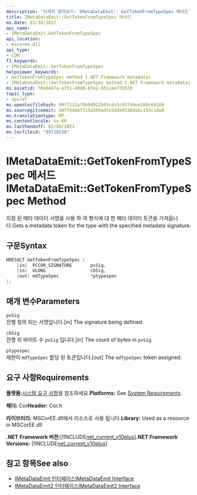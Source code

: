 ```yaml
---
description: '자세히 알아보기: IMetaDataEmit:: GetTokenFromTypeSpec 메서드'
title: IMetaDataEmit::GetTokenFromTypeSpec 메서드
ms.date: 03/30/2017
api_name:
- IMetaDataEmit.GetTokenFromTypeSpec
api_location:
- mscoree.dll
api_type:
- COM
f1_keywords:
- IMetaDataEmit::GetTokenFromTypeSpec
helpviewer_keywords:
- GetTokenFromTypeSpec method [.NET Framework metadata]
- IMetaDataEmit::GetTokenFromTypeSpec method [.NET Framework metadata]
ms.assetid: 7de6447a-a751-49d8-87e2-951cee77b536
topic_type:
- apiref
ms.openlocfilehash: 09f7133af9b9d912b03cdc1c93744ee260c69169
ms.sourcegitcommit: ddf7edb67715a5b9a45e3dd44536dabc153c1de0
ms.translationtype: MT
ms.contentlocale: ko-KR
ms.lasthandoff: 02/06/2021
ms.locfileid: "99728238"
---
```

# <a name="imetadataemitgettokenfromtypespec-method"></a><span data-ttu-id="f3f71-103">IMetaDataEmit::GetTokenFromTypeSpec 메서드</span><span class="sxs-lookup"><span data-stu-id="f3f71-103">IMetaDataEmit::GetTokenFromTypeSpec Method</span></span>

<span data-ttu-id="f3f71-104">지정 된 메타 데이터 서명을 사용 하 여 형식에 대 한 메타 데이터 토큰을 가져옵니다.</span><span class="sxs-lookup"><span data-stu-id="f3f71-104">Gets a metadata token for the type with the specified metadata signature.</span></span>  
  
## <a name="syntax"></a><span data-ttu-id="f3f71-105">구문</span><span class="sxs-lookup"><span data-stu-id="f3f71-105">Syntax</span></span>  
  
```cpp  
HRESULT GetTokenFromTypeSpec (
    [in]  PCCOR_SIGNATURE       pvSig,
    [in]  ULONG                 cbSig,
    [out] mdTypeSpec            *ptypespec
);  
```  
  
## <a name="parameters"></a><span data-ttu-id="f3f71-106">매개 변수</span><span class="sxs-lookup"><span data-stu-id="f3f71-106">Parameters</span></span>  

 `pvSig`  
 <span data-ttu-id="f3f71-107">진행 정의 되는 서명입니다.</span><span class="sxs-lookup"><span data-stu-id="f3f71-107">[in] The signature being defined.</span></span>  
  
 `cbSig`  
 <span data-ttu-id="f3f71-108">진행 의 바이트 수 `pvSig` 입니다.</span><span class="sxs-lookup"><span data-stu-id="f3f71-108">[in] The count of bytes in `pvSig`.</span></span>  
  
 `ptypespec`  
 <span data-ttu-id="f3f71-109">제한이 `mdTypeSpec` 할당 된 토큰입니다.</span><span class="sxs-lookup"><span data-stu-id="f3f71-109">[out] The `mdTypeSpec` token assigned.</span></span>  
  
## <a name="requirements"></a><span data-ttu-id="f3f71-110">요구 사항</span><span class="sxs-lookup"><span data-stu-id="f3f71-110">Requirements</span></span>  

 <span data-ttu-id="f3f71-111">**플랫폼:**[시스템 요구 사항](../../get-started/system-requirements.md)을 참조하세요.</span><span class="sxs-lookup"><span data-stu-id="f3f71-111">**Platforms:** See [System Requirements](../../get-started/system-requirements.md).</span></span>  
  
 <span data-ttu-id="f3f71-112">**헤더:** Cor</span><span class="sxs-lookup"><span data-stu-id="f3f71-112">**Header:** Cor.h</span></span>  
  
 <span data-ttu-id="f3f71-113">**라이브러리:** MSCorEE.dll에서 리소스로 사용 됩니다.</span><span class="sxs-lookup"><span data-stu-id="f3f71-113">**Library:** Used as a resource in MSCorEE.dll</span></span>  
  
 <span data-ttu-id="f3f71-114">**.NET Framework 버전:**[!INCLUDE[net_current_v10plus](../../../../includes/net-current-v10plus-md.md)]</span><span class="sxs-lookup"><span data-stu-id="f3f71-114">**.NET Framework Versions:** [!INCLUDE[net_current_v10plus](../../../../includes/net-current-v10plus-md.md)]</span></span>  
  
## <a name="see-also"></a><span data-ttu-id="f3f71-115">참고 항목</span><span class="sxs-lookup"><span data-stu-id="f3f71-115">See also</span></span>

- [<span data-ttu-id="f3f71-116">IMetaDataEmit 인터페이스</span><span class="sxs-lookup"><span data-stu-id="f3f71-116">IMetaDataEmit Interface</span></span>](imetadataemit-interface.md)
- [<span data-ttu-id="f3f71-117">IMetaDataEmit2 인터페이스</span><span class="sxs-lookup"><span data-stu-id="f3f71-117">IMetaDataEmit2 Interface</span></span>](imetadataemit2-interface.md)
